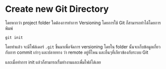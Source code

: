 # Create new Git Directory
โดยหากว่า project folder ใดต้องการทำการ Versioning โดยการใช้ Git ก็สามารถทำได้โดยการพิมพ์

```shell
git init
```

โดยทำแล้ว จะมีโฟล์เดอร์ `.git` ขึ้นมาเพื่อจัดการ versioning โดยใน folder นั้นจะเก็บข้อมูลเกี่ยวกับการ commit เก่าๆ และปลายทาง ว่า remote อยู่ที่ไหน และอื่นๆที่เกียวข้องกับระบบ Git

และเมื่อทำการ init แล้วก็สามารถเรื่มทำงานและเพื่มไฟล์ได้เลย

